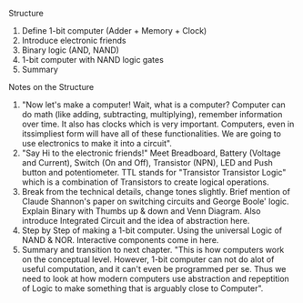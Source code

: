 Structure 

1. Define 1-bit computer (Adder + Memory + Clock)
2. Introduce electronic friends 
3. Binary logic (AND, NAND)
4. 1-bit computer with NAND logic gates 
5. Summary 


Notes on the Structure 

1. "Now let's make a computer! Wait, what is a computer? Computer can do math (like adding, subtracting, multiplying), remember information over time. It also has clocks which is very important. Computers, even in itssimpliest form will have all of these functionalities. We are going to use electronics to make it into a circuit".      
2. "Say Hi to the electronic friends!" Meet Breadboard, Battery (Voltage and Current), Switch (On and Off), Transistor (NPN), LED and Push button and potentiometer. TTL stands for "Transistor Transistor Logic" which is a combination of Transistors to create logical operations. 
3. Break from the technical details, change tones slightly. Brief mention of Claude Shannon's paper on switching circuits and George Boole' logic. Explain Binary with Thumbs up & down and Venn Diagram. Also introduce Integrated Circuit and the idea of abstraction here.   
4. Step by Step of making a 1-bit computer. Using the universal Logic of NAND & NOR. Interactive components come in here.    
5. Summary and transition to next chapter. "This is how computers work on the conceptual level. However, 1-bit computer can not do alot of useful computation, and it can't even be programmed per se. Thus we need to look at how modern computers use abstraction and repeptition of Logic to make something that is arguably close to Computer". 


